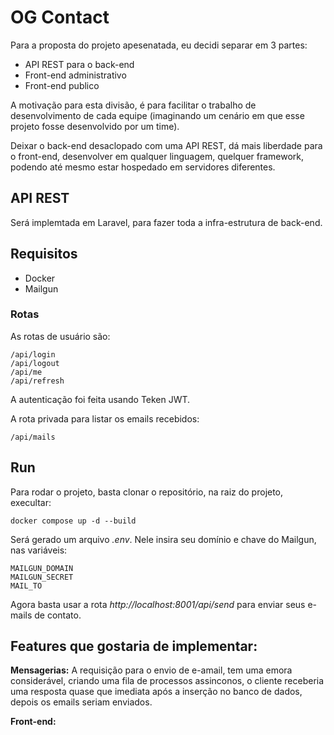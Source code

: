 # OG Contact

Para a proposta do projeto apesenatada, eu decidi separar em 3 partes:

- API REST para o back-end
- Front-end administrativo
- Front-end publico

A motivação para esta divisão, é para facilitar o trabalho de desenvolvimento de cada equipe (imaginando um cenário
em que esse projeto fosse desenvolvido por um time).

Deixar o back-end desaclopado com uma API REST, dá mais liberdade para o front-end, desenvolver em qualquer linguagem,
quelquer framework, podendo até mesmo estar hospedado em servidores diferentes.

## API REST

Será implemtada em Laravel, para fazer toda a infra-estrutura de back-end.

## Requisitos

- Docker
- Mailgun

### Rotas
As rotas de usuário são:
    
    /api/login
    /api/logout
    /api/me
    /api/refresh

A autenticação foi feita usando Teken JWT.

A rota privada para listar os emails recebidos:
    
    /api/mails

## Run

Para rodar o projeto, basta clonar o repositório, na raiz do projeto, execultar:

    docker compose up -d --build

Será gerado um arquivo *.env*. Nele insira seu domínio e chave do Mailgun, nas
variáveis:

    MAILGUN_DOMAIN
    MAILGUN_SECRET
    MAIL_TO

Agora basta usar a rota *http://localhost:8001/api/send* para
enviar seus e-mails de contato.

## Features que gostaria de implementar:

**Mensagerias:** A requisição para o envio de e-amail, tem uma emora considerável, criando uma fila de
processos assinconos, o cliente receberia uma resposta quase que imediata após a inserção no banco de dados, depois
os emails seriam enviados.

**Front-end:**